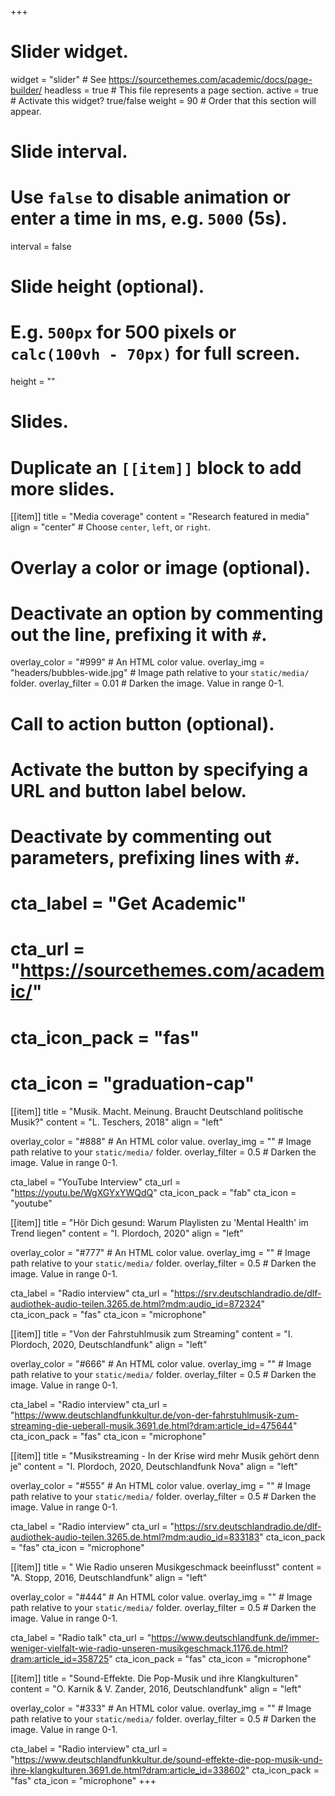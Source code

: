 +++
# Slider widget.
widget = "slider"  # See https://sourcethemes.com/academic/docs/page-builder/
headless = true  # This file represents a page section.
active = true  # Activate this widget? true/false
weight = 90  # Order that this section will appear.

# Slide interval.
# Use `false` to disable animation or enter a time in ms, e.g. `5000` (5s).
interval = false

# Slide height (optional).
# E.g. `500px` for 500 pixels or `calc(100vh - 70px)` for full screen.
height = ""

# Slides.
# Duplicate an `[[item]]` block to add more slides.
[[item]]
  title = "Media coverage"
  content = "Research featured in media"
  align = "center"  # Choose `center`, `left`, or `right`.

  # Overlay a color or image (optional).
  #   Deactivate an option by commenting out the line, prefixing it with `#`.
  overlay_color = "#999"  # An HTML color value.
  overlay_img = "headers/bubbles-wide.jpg"  # Image path relative to your `static/media/` folder.
  overlay_filter = 0.01  # Darken the image. Value in range 0-1.

  # Call to action button (optional).
  #   Activate the button by specifying a URL and button label below.
  #   Deactivate by commenting out parameters, prefixing lines with `#`.
 # cta_label = "Get Academic"
 # cta_url = "https://sourcethemes.com/academic/"
 # cta_icon_pack = "fas"
 # cta_icon = "graduation-cap"

[[item]]
  title = "Musik. Macht. Meinung. Braucht Deutschland politische Musik?"
  content = "L. Teschers, 2018"
  align = "left"

  overlay_color = "#888"  # An HTML color value.
  overlay_img = ""  # Image path relative to your `static/media/` folder.
  overlay_filter = 0.5  # Darken the image. Value in range 0-1.
  
  cta_label = "YouTube Interview"
  cta_url = "https://youtu.be/WgXGYxYWQdQ"
  cta_icon_pack = "fab"
  cta_icon = "youtube"

[[item]]
  title = "Hör Dich gesund: Warum Playlisten zu 'Mental Health' im Trend liegen"
  content = "I. Plordoch, 2020"
  align = "left"

  overlay_color = "#777"  # An HTML color value.
  overlay_img = ""  # Image path relative to your `static/media/` folder.
  overlay_filter = 0.5  # Darken the image. Value in range 0-1.
  
  cta_label = "Radio interview"
  cta_url = "https://srv.deutschlandradio.de/dlf-audiothek-audio-teilen.3265.de.html?mdm:audio_id=872324"
  cta_icon_pack = "fas"
  cta_icon = "microphone"
  
 [[item]]
  title = "Von der Fahrstuhlmusik zum Streaming"
  content = "I. Plordoch, 2020, Deutschlandfunk"
  align = "left"

  overlay_color = "#666"  # An HTML color value.
  overlay_img = ""  # Image path relative to your `static/media/` folder.
  overlay_filter = 0.5  # Darken the image. Value in range 0-1.
  
  cta_label = "Radio interview"
  cta_url = "https://www.deutschlandfunkkultur.de/von-der-fahrstuhlmusik-zum-streaming-die-ueberall-musik.3691.de.html?dram:article_id=475644"
  cta_icon_pack = "fas"
  cta_icon = "microphone"
  
  [[item]]
  title = "Musikstreaming - In der Krise wird mehr Musik gehört denn je"
  content = "I. Plordoch, 2020, Deutschlandfunk Nova"
  align = "left"

  overlay_color = "#555"  # An HTML color value.
  overlay_img = ""  # Image path relative to your `static/media/` folder.
  overlay_filter = 0.5  # Darken the image. Value in range 0-1.
  
  cta_label = "Radio interview"
  cta_url = "https://srv.deutschlandradio.de/dlf-audiothek-audio-teilen.3265.de.html?mdm:audio_id=833183"
  cta_icon_pack = "fas"
  cta_icon = "microphone"
  
 [[item]]
  title = " Wie Radio unseren Musikgeschmack beeinflusst"
  content = "A. Stopp, 2016, Deutschlandfunk"
  align = "left"

  overlay_color = "#444"  # An HTML color value.
  overlay_img = ""  # Image path relative to your `static/media/` folder.
  overlay_filter = 0.5  # Darken the image. Value in range 0-1.
  
  cta_label = "Radio talk"
  cta_url = "https://www.deutschlandfunk.de/immer-weniger-vielfalt-wie-radio-unseren-musikgeschmack.1176.de.html?dram:article_id=358725"
  cta_icon_pack = "fas"
  cta_icon = "microphone"

[[item]]
  title = "Sound-Effekte. Die Pop-Musik und ihre Klangkulturen"
  content = "O. Karnik & V. Zander, 2016, Deutschlandfunk"
  align = "left"

  overlay_color = "#333"  # An HTML color value.
  overlay_img = ""  # Image path relative to your `static/media/` folder.
  overlay_filter = 0.5  # Darken the image. Value in range 0-1.
  
  cta_label = "Radio interview"
  cta_url = "https://www.deutschlandfunkkultur.de/sound-effekte-die-pop-musik-und-ihre-klangkulturen.3691.de.html?dram:article_id=338602"
  cta_icon_pack = "fas"
  cta_icon = "microphone"
+++
